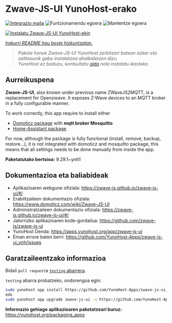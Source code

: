 <!--
Ohart ongi: README hau automatikoki sortu da <https://github.com/YunoHost/apps/tree/master/tools/readme_generator>ri esker
EZ editatu eskuz.
-->

# Zwave-JS-UI YunoHost-erako

[![Integrazio maila](https://apps.yunohost.org/badge/integration/zwave-js-ui)](https://ci-apps.yunohost.org/ci/apps/zwave-js-ui/)
![Funtzionamendu egoera](https://apps.yunohost.org/badge/state/zwave-js-ui)
![Mantentze egoera](https://apps.yunohost.org/badge/maintained/zwave-js-ui)

[![Instalatu Zwave-JS-UI YunoHost-ekin](https://install-app.yunohost.org/install-with-yunohost.svg)](https://install-app.yunohost.org/?app=zwave-js-ui)

*[Irakurri README hau beste hizkuntzatan.](./ALL_README.md)*

> *Pakete honek Zwave-JS-UI YunoHost zerbitzari batean azkar eta zailtasunik gabe instalatzea ahalbidetzen dizu.*  
> *YunoHost ez baduzu, kontsultatu [gida](https://yunohost.org/install) nola instalatu ikasteko.*

## Aurreikuspena

**Zwave-JS-UI**, also known under previous name ZWaveJS2MQTT, is a replacement for Openzwave. It exposes Z-Wave devices to an MQTT broker in a fully configurable manner.

To work correctly, this app require to install either
- [Domoticz package](https://github.com/YunoHost-Apps/domoticz_ynh) with **mqtt broker Mosquitto**
- [Home-Assistant package](https://github.com/YunoHost-Apps/homeassistant_ynh)


For now, although the package is fully functional (install, remove, backup, restore...), it is not integrated with domoticz and mosquitto package, this means that all settings needs to be done manually from inside the app.



**Paketatutako bertsioa:** 9.29.1~ynh1
## Dokumentazioa eta baliabideak

- Aplikazioaren webgune ofiziala: <https://zwave-js.github.io/zwave-js-ui/#/>
- Erabiltzaileen dokumentazio ofiziala: <https://www.domoticz.com/wiki/Zwave-JS-UI>
- Administratzaileen dokumentazio ofiziala: <https://zwave-js.github.io/zwave-js-ui/#/>
- Jatorrizko aplikazioaren kode-gordailua: <https://github.com/zwave-js/zwave-js-ui>
- YunoHost Denda: <https://apps.yunohost.org/app/zwave-js-ui>
- Eman errore baten berri: <https://github.com/YunoHost-Apps/zwave-js-ui_ynh/issues>

## Garatzaileentzako informazioa

Bidali `pull request`a [`testing` abarrera](https://github.com/YunoHost-Apps/zwave-js-ui_ynh/tree/testing).

`testing` abarra probatzeko, ondorengoa egin:

```bash
sudo yunohost app install https://github.com/YunoHost-Apps/zwave-js-ui_ynh/tree/testing --debug
edo
sudo yunohost app upgrade zwave-js-ui -u https://github.com/YunoHost-Apps/zwave-js-ui_ynh/tree/testing --debug
```

**Informazio gehiago aplikazioaren paketatzeari buruz:** <https://yunohost.org/packaging_apps>
